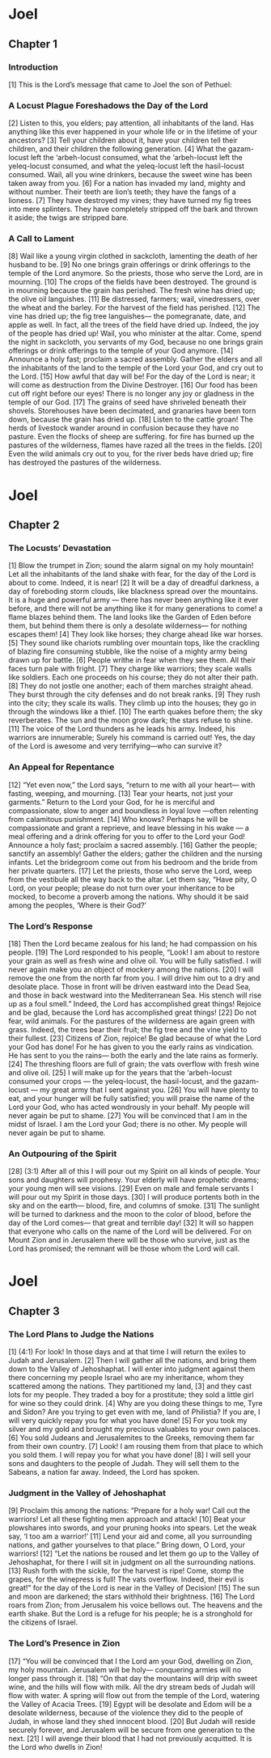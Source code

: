 # Joel

## Chapter 1 <!-- scripture:1 -->


### Introduction

[1] This is the Lord’s message that came to Joel the son of Pethuel:

### A Locust Plague Foreshadows the Day of the Lord

[2] Listen to this, you elders;
pay attention, all inhabitants of the land.
Has anything like this ever happened in your whole life
or in the lifetime of your ancestors?
[3] Tell your children about it,
have your children tell their children,
and their children the following generation.
[4] What the gazam-locust left the ‘arbeh-locust consumed,
what the ‘arbeh-locust left the yeleq-locust consumed,
and what the yeleq-locust left the hasil-locust consumed.
Wail, all you wine drinkers,
because the sweet wine has been taken away from you.
[6] For a nation has invaded my land,
mighty and without number.
Their teeth are lion’s teeth;
they have the fangs of a lioness.
[7] They have destroyed my vines;
they have turned my fig trees into mere splinters.
They have completely stripped off the bark and thrown it aside;
the twigs are stripped bare.

### A Call to Lament

[8] Wail like a young virgin clothed in sackcloth,
lamenting the death of her husband to be.
[9] No one brings grain offerings or drink offerings
to the temple of the Lord anymore.
So the priests, those who serve the Lord, are in mourning.
[10] The crops of the fields have been destroyed.
The ground is in mourning because the grain has perished.
The fresh wine has dried up;
the olive oil languishes.
[11] Be distressed, farmers;
wail, vinedressers, over the wheat and the barley.
For the harvest of the field has perished.
[12] The vine has dried up;
the fig tree languishes—
the pomegranate, date, and apple as well.
In fact, all the trees of the field have dried up.
Indeed, the joy of the people has dried up!
Wail, you who minister at the altar.
Come, spend the night in sackcloth, you servants of my God,
because no one brings grain offerings or drink offerings
to the temple of your God anymore.
[14] Announce a holy fast;
proclaim a sacred assembly.
Gather the elders and all the inhabitants of the land
to the temple of the Lord your God,
and cry out to the Lord.
[15] How awful that day will be!
For the day of the Lord is near;
it will come as destruction from the Divine Destroyer.
[16] Our food has been cut off right before our eyes!
There is no longer any joy or gladness in the temple of our God.
[17] The grains of seed have shriveled beneath their shovels.
Storehouses have been decimated,
and granaries have been torn down,
because the grain has dried up.
[18] Listen to the cattle groan!
The herds of livestock wander around in confusion
because they have no pasture.
Even the flocks of sheep are suffering.
for fire has burned up the pastures of the wilderness,
flames have razed all the trees in the fields.
[20] Even the wild animals cry out to you,
for the river beds have dried up;
fire has destroyed the pastures of the wilderness.
# Joel

## Chapter 2 <!-- scripture:2 -->


### The Locusts’ Devastation

[1] Blow the trumpet in Zion;
sound the alarm signal on my holy mountain!
Let all the inhabitants of the land shake with fear,
for the day of the Lord is about to come.
Indeed, it is near!
[2] It will be a day of dreadful darkness,
a day of foreboding storm clouds,
like blackness spread over the mountains.
It is a huge and powerful army —
there has never been anything like it ever before,
and there will not be anything like it for many generations to come!
a flame blazes behind them.
The land looks like the Garden of Eden before them,
but behind them there is only a desolate wilderness—
for nothing escapes them!
[4] They look like horses;
they charge ahead like war horses.
[5] They sound like chariots rumbling over mountain tops,
like the crackling of blazing fire consuming stubble,
like the noise of a mighty army being drawn up for battle.
[6] People writhe in fear when they see them.
All their faces turn pale with fright.
[7] They charge like warriors;
they scale walls like soldiers.
Each one proceeds on his course;
they do not alter their path.
[8] They do not jostle one another;
each of them marches straight ahead.
They burst through the city defenses
and do not break ranks.
[9] They rush into the city;
they scale its walls.
They climb up into the houses;
they go in through the windows like a thief.
[10] The earth quakes before them;
the sky reverberates.
The sun and the moon grow dark;
the stars refuse to shine.
[11] The voice of the Lord thunders as he leads his army.
Indeed, his warriors are innumerable;
Surely his command is carried out!
Yes, the day of the Lord is awesome
and very terrifying—who can survive it?

### An Appeal for Repentance

[12] “Yet even now,” the Lord says,
“return to me with all your heart—
with fasting, weeping, and mourning.
[13] Tear your hearts,
not just your garments.”
Return to the Lord your God,
for he is merciful and compassionate,
slow to anger and boundless in loyal love —often relenting from calamitous punishment.
[14] Who knows?
Perhaps he will be compassionate and grant a reprieve,
and leave blessing in his wake —
a meal offering and a drink offering for you to offer to the Lord your God!
Announce a holy fast;
proclaim a sacred assembly.
[16] Gather the people;
sanctify an assembly!
Gather the elders;
gather the children and the nursing infants.
Let the bridegroom come out from his bedroom
and the bride from her private quarters.
[17] Let the priests, those who serve the Lord, weep
from the vestibule all the way back to the altar.
Let them say, “Have pity, O Lord, on your people;
please do not turn over your inheritance to be mocked,
to become a proverb among the nations.
Why should it be said among the peoples,
‘Where is their God?’

### The Lord’s Response

[18] Then the Lord became zealous for his land;
he had compassion on his people.
[19] The Lord responded to his people,
“Look! I am about to restore your grain
as well as fresh wine and olive oil.
You will be fully satisfied.
I will never again make you an object of mockery among the nations.
[20] I will remove the one from the north far from you.
I will drive him out to a dry and desolate place.
Those in front will be driven eastward into the Dead Sea,
and those in back westward into the Mediterranean Sea.
His stench will rise up as a foul smell.”
Indeed, the Lord has accomplished great things!
Rejoice and be glad,
because the Lord has accomplished great things!
[22] Do not fear, wild animals.
For the pastures of the wilderness are again green with grass.
Indeed, the trees bear their fruit;
the fig tree and the vine yield to their fullest.
[23] Citizens of Zion, rejoice!
Be glad because of what the Lord your God has done!
For he has given to you the early rains as vindication.
He has sent to you the rains—
both the early and the late rains as formerly.
[24] The threshing floors are full of grain;
the vats overflow with fresh wine and olive oil.
[25] I will make up for the years
that the ‘arbeh-locust consumed your crops —
the yeleq-locust, the hasil-locust, and the gazam-locust —
my great army that I sent against you.
[26] You will have plenty to eat,
and your hunger will be fully satisfied;
you will praise the name of the Lord your God,
who has acted wondrously in your behalf.
My people will never again be put to shame.
[27] You will be convinced that I am in the midst of Israel.
I am the Lord your God; there is no other.
My people will never again be put to shame.

### An Outpouring of the Spirit

[28] (3:1) After all of this
I will pour out my Spirit on all kinds of people.
Your sons and daughters will prophesy.
Your elderly will have prophetic dreams;
your young men will see visions.
[29] Even on male and female servants
I will pour out my Spirit in those days.
[30] I will produce portents both in the sky and on the earth—
blood, fire, and columns of smoke.
[31] The sunlight will be turned to darkness
and the moon to the color of blood,
before the day of the Lord comes—
that great and terrible day!
[32] It will so happen that
everyone who calls on the name of the Lord will be delivered.
For on Mount Zion and in Jerusalem there will be those who survive,
just as the Lord has promised;
the remnant will be those whom the Lord will call.
# Joel

## Chapter 3 <!-- scripture:3 -->


### The Lord Plans to Judge the Nations

[1] (4:1) For look! In those days and at that time
I will return the exiles to Judah and Jerusalem.
[2] Then I will gather all the nations,
and bring them down to the Valley of Jehoshaphat.
I will enter into judgment against them there
concerning my people Israel who are my inheritance,
whom they scattered among the nations.
They partitioned my land,
[3] and they cast lots for my people.
They traded a boy for a prostitute;
they sold a little girl for wine so they could drink.
[4] Why are you doing these things to me, Tyre and Sidon?
Are you trying to get even with me, land of Philistia?
If you are, I will very quickly repay you for what you have done!
[5] For you took my silver and my gold
and brought my precious valuables to your own palaces.
[6] You sold Judeans and Jerusalemites to the Greeks,
removing them far from their own country.
[7] Look! I am rousing them from that place to which you sold them.
I will repay you for what you have done!
[8] I will sell your sons and daughters to the people of Judah.
They will sell them to the Sabeans, a nation far away.
Indeed, the Lord has spoken.

### Judgment in the Valley of Jehoshaphat

[9] Proclaim this among the nations:
“Prepare for a holy war!
Call out the warriors!
Let all these fighting men approach and attack!
[10] Beat your plowshares into swords,
and your pruning hooks into spears.
Let the weak say, ‘I too am a warrior!’
[11] Lend your aid and come,
all you surrounding nations,
and gather yourselves to that place.”
Bring down, O Lord, your warriors!
[12] “Let the nations be roused and let them go up
to the Valley of Jehoshaphat,
for there I will sit in judgment on all the surrounding nations.
[13] Rush forth with the sickle, for the harvest is ripe!
Come, stomp the grapes, for the winepress is full!
The vats overflow.
Indeed, their evil is great!”
for the day of the Lord is near in the Valley of Decision!
[15] The sun and moon are darkened;
the stars withhold their brightness.
[16] The Lord roars from Zion;
from Jerusalem his voice bellows out.
The heavens and the earth shake.
But the Lord is a refuge for his people;
he is a stronghold for the citizens of Israel.

### The Lord’s Presence in Zion

[17] “You will be convinced that I the Lord am your God,
dwelling on Zion, my holy mountain.
Jerusalem will be holy—
conquering armies will no longer pass through it.
[18] “On that day the mountains will drip with sweet wine,
and the hills will flow with milk.
All the dry stream beds of Judah will flow with water.
A spring will flow out from the temple of the Lord,
watering the Valley of Acacia Trees.
[19] Egypt will be desolate
and Edom will be a desolate wilderness,
because of the violence they did to the people of Judah,
in whose land they shed innocent blood.
[20] But Judah will reside securely forever,
and Jerusalem will be secure from one generation to the next.
[21] I will avenge their blood that I had not previously acquitted.
It is the Lord who dwells in Zion!
